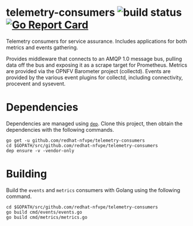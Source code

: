 # telemetry-consumers ![build status](https://travis-ci.org/redhat-nfvpe/telemetry-consumers.svg?branch=master) [![Go Report Card](https://goreportcard.com/badge/github.com/redhat-nfvpe/telemetry-consumers)](https://goreportcard.com/report/github.com/redhat-nfvpe/telemetry-consumers)

Telemetry consumers for service assurance. Includes applications for both metrics and events gathering.

Provides middleware that connects to an AMQP 1.0 message bus, pulling data off the bus and exposing it as a 
scrape target for Prometheus. Metrics are provided via the OPNFV Barometer project (collectd). Events are
provided by the various event plugins for collectd, including connectivity, procevent and sysevent.

# Dependencies

Dependencies are managed using [`dep`](https://github.com/golang/dep). Clone this project, then obtain the
dependencies with the following commands.

```
go get -u github.com/redhat-nfvpe/telemetry-consumers
cd $GOPATH/src/github.com/redhat-nfvpe/telemetry-consumers
dep ensure -v -vendor-only
```

# Building

Build the `events` and `metrics` consumers with Golang using the following command.

```
cd $GOPATH/src/github.com/redhat-nfvpe/telemetry-consumers
go build cmd/events/events.go
go build cmd/metrics/metrics.go
```
